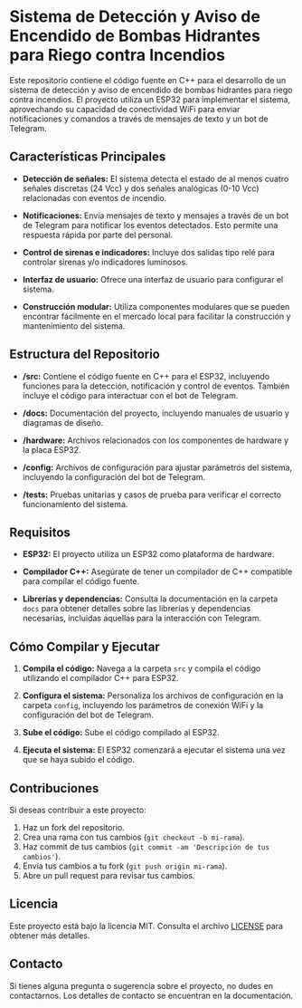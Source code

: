 # Sistema de Detección y Aviso de Encendido de Bombas Hidrantes para Riego contra Incendios

Este repositorio contiene el código fuente en C++ para el desarrollo de un sistema de detección y aviso de encendido de bombas hidrantes para riego contra incendios. El proyecto utiliza un ESP32 para implementar el sistema, aprovechando su capacidad de conectividad WiFi para enviar notificaciones y comandos a través de mensajes de texto y un bot de Telegram.

## Características Principales

- **Detección de señales:** El sistema detecta el estado de al menos cuatro señales discretas (24 Vcc) y dos señales analógicas (0-10 Vcc) relacionadas con eventos de incendio.

- **Notificaciones:** Envía mensajes de texto y mensajes a través de un bot de Telegram para notificar los eventos detectados. Esto permite una respuesta rápida por parte del personal.

- **Control de sirenas e indicadores:** Incluye dos salidas tipo relé para controlar sirenas y/o indicadores luminosos.

- **Interfaz de usuario:** Ofrece una interfaz de usuario para configurar el sistema.

- **Construcción modular:** Utiliza componentes modulares que se pueden encontrar fácilmente en el mercado local para facilitar la construcción y mantenimiento del sistema.

## Estructura del Repositorio

- **/src:** Contiene el código fuente en C++ para el ESP32, incluyendo funciones para la detección, notificación y control de eventos. También incluye el código para interactuar con el bot de Telegram.

- **/docs:** Documentación del proyecto, incluyendo manuales de usuario y diagramas de diseño.

- **/hardware:** Archivos relacionados con los componentes de hardware y la placa ESP32.

- **/config:** Archivos de configuración para ajustar parámetros del sistema, incluyendo la configuración del bot de Telegram.

- **/tests:** Pruebas unitarias y casos de prueba para verificar el correcto funcionamiento del sistema.

## Requisitos

- **ESP32:** El proyecto utiliza un ESP32 como plataforma de hardware.

- **Compilador C++:** Asegúrate de tener un compilador de C++ compatible para compilar el código fuente.

- **Librerías y dependencias:** Consulta la documentación en la carpeta `docs` para obtener detalles sobre las librerías y dependencias necesarias, incluidas aquellas para la interacción con Telegram.

## Cómo Compilar y Ejecutar

1. **Compila el código:** Navega a la carpeta `src` y compila el código utilizando el compilador C++ para ESP32.

2. **Configura el sistema:** Personaliza los archivos de configuración en la carpeta `config`, incluyendo los parámetros de conexión WiFi y la configuración del bot de Telegram.

3. **Sube el código:** Sube el código compilado al ESP32.

4. **Ejecuta el sistema:** El ESP32 comenzará a ejecutar el sistema una vez que se haya subido el código.

## Contribuciones

Si deseas contribuir a este proyecto:

1. Haz un fork del repositorio.
2. Crea una rama con tus cambios (`git checkout -b mi-rama`).
3. Haz commit de tus cambios (`git commit -am 'Descripción de tus cambios'`).
4. Envía tus cambios a tu fork (`git push origin mi-rama`).
5. Abre un pull request para revisar tus cambios.

## Licencia

Este proyecto está bajo la licencia MIT. Consulta el archivo [LICENSE](LICENSE) para obtener más detalles.

## Contacto

Si tienes alguna pregunta o sugerencia sobre el proyecto, no dudes en contactarnos. Los detalles de contacto se encuentran en la documentación.

